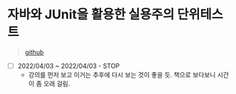 # 자바와 JUnit을 활용한 실용주의 단위테스트

> [github](https://github.com/gilbutITbook/006814)

- [ ] 2022/04/03 ~ 2022/04/03 - STOP
  - 강의를 먼저 보고 이거는 추후에 다시 보는 것이 좋을 듯. 책으로 보다보니 시간이 좀 오래 걸림.
